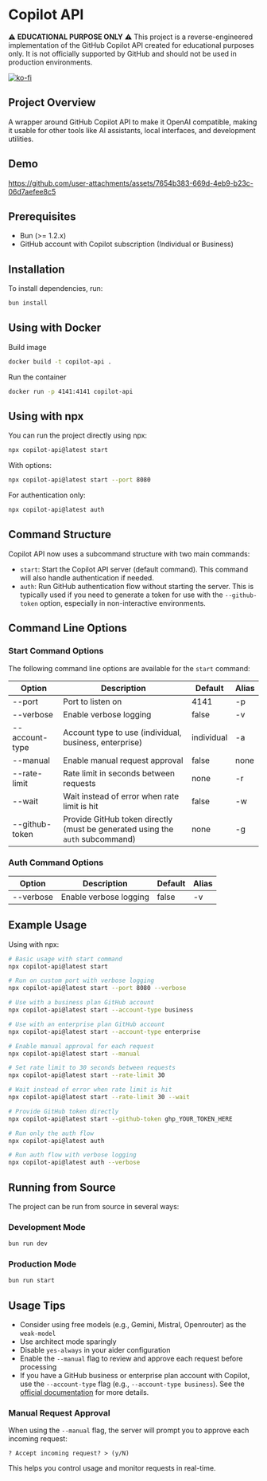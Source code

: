 # Copilot API

⚠️ **EDUCATIONAL PURPOSE ONLY** ⚠️
This project is a reverse-engineered implementation of the GitHub Copilot API created for educational purposes only. It is not officially supported by GitHub and should not be used in production environments.

[![ko-fi](https://ko-fi.com/img/githubbutton_sm.svg)](https://ko-fi.com/E1E519XS7W)

## Project Overview

A wrapper around GitHub Copilot API to make it OpenAI compatible, making it usable for other tools like AI assistants, local interfaces, and development utilities.

## Demo

https://github.com/user-attachments/assets/7654b383-669d-4eb9-b23c-06d7aefee8c5

## Prerequisites

- Bun (>= 1.2.x)
- GitHub account with Copilot subscription (Individual or Business)

## Installation

To install dependencies, run:

```sh
bun install
```

## Using with Docker

Build image

```sh
docker build -t copilot-api .
```

Run the container

```sh
docker run -p 4141:4141 copilot-api
```

## Using with npx

You can run the project directly using npx:

```sh
npx copilot-api@latest start
```

With options:

```sh
npx copilot-api@latest start --port 8080
```

For authentication only:

```sh
npx copilot-api@latest auth
```

## Command Structure

Copilot API now uses a subcommand structure with two main commands:

- `start`: Start the Copilot API server (default command). This command will also handle authentication if needed.
- `auth`: Run GitHub authentication flow without starting the server. This is typically used if you need to generate a token for use with the `--github-token` option, especially in non-interactive environments.

## Command Line Options

### Start Command Options

The following command line options are available for the `start` command:

| Option         | Description                                                                   | Default | Alias |
| -------------- | ----------------------------------------------------------------------------- | ------- | ----- |
| --port         | Port to listen on                                                             | 4141    | -p    |
| --verbose      | Enable verbose logging                                                        | false   | -v    |
| --account-type | Account type to use (individual, business, enterprise)                        | individual | -a    |
| --manual       | Enable manual request approval                                                | false   | none  |
| --rate-limit   | Rate limit in seconds between requests                                        | none    | -r    |
| --wait         | Wait instead of error when rate limit is hit                                  | false   | -w    |
| --github-token | Provide GitHub token directly (must be generated using the `auth` subcommand) | none    | -g    |

### Auth Command Options

| Option    | Description            | Default | Alias |
| --------- | ---------------------- | ------- | ----- |
| --verbose | Enable verbose logging | false   | -v    |

## Example Usage

Using with npx:

```sh
# Basic usage with start command
npx copilot-api@latest start

# Run on custom port with verbose logging
npx copilot-api@latest start --port 8080 --verbose

# Use with a business plan GitHub account
npx copilot-api@latest start --account-type business

# Use with an enterprise plan GitHub account
npx copilot-api@latest start --account-type enterprise

# Enable manual approval for each request
npx copilot-api@latest start --manual

# Set rate limit to 30 seconds between requests
npx copilot-api@latest start --rate-limit 30

# Wait instead of error when rate limit is hit
npx copilot-api@latest start --rate-limit 30 --wait

# Provide GitHub token directly
npx copilot-api@latest start --github-token ghp_YOUR_TOKEN_HERE

# Run only the auth flow
npx copilot-api@latest auth

# Run auth flow with verbose logging
npx copilot-api@latest auth --verbose
```

## Running from Source

The project can be run from source in several ways:

### Development Mode

```sh
bun run dev
```

### Production Mode

```sh
bun run start
```

## Usage Tips

- Consider using free models (e.g., Gemini, Mistral, Openrouter) as the `weak-model`
- Use architect mode sparingly
- Disable `yes-always` in your aider configuration
- Enable the `--manual` flag to review and approve each request before processing
- If you have a GitHub business or enterprise plan account with Copilot, use the `--account-type` flag (e.g., `--account-type business`). See the [official documentation](https://docs.github.com/en/enterprise-cloud@latest/copilot/managing-copilot/managing-github-copilot-in-your-organization/managing-access-to-github-copilot-in-your-organization/managing-github-copilot-access-to-your-organizations-network#configuring-copilot-subscription-based-network-routing-for-your-enterprise-or-organization) for more details.

### Manual Request Approval

When using the `--manual` flag, the server will prompt you to approve each incoming request:

```
? Accept incoming request? > (y/N)
```

This helps you control usage and monitor requests in real-time.
